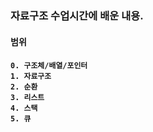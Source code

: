 <h3>자료구조 수업시간에 배운 내용.</h3>
<h4>범위<h4>
    
    0. 구조체/배열/포인터
    1. 자료구조
    2. 순환
    3. 리스트
    4. 스택
    5. 큐
